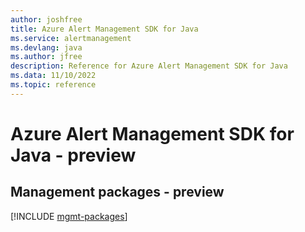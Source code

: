 ```yaml
---
author: joshfree
title: Azure Alert Management SDK for Java
ms.service: alertmanagement
ms.devlang: java
ms.author: jfree
description: Reference for Azure Alert Management SDK for Java
ms.data: 11/10/2022
ms.topic: reference
---
```

# Azure Alert Management SDK for Java - preview

## Management packages - preview
[!INCLUDE [mgmt-packages](alert-management-mgmt-index.md)]